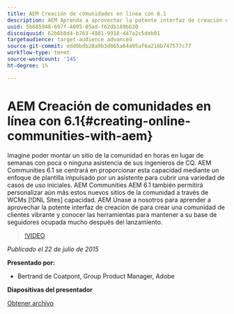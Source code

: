 ```yaml
---
title: AEM Creación de comunidades en línea con 6.1
description: AEM Aprenda a aprovechar la potente interfaz de creación de para crear una comunidad de clientes vibrante y conozca las herramientas para mantener a su base de seguidores ocupada mucho después del lanzamiento.
uuid: 5b685948-697f-4095-85ad-f62db189bb30
discoiquuid: 62b6b8d4-b763-4801-9918-447a2c5deb01
targetaudience: target-audience advanced
source-git-commit: edd0bdb28a9b3d065a64a95af6a216b747577c77
workflow-type: tm+mt
source-wordcount: '145'
ht-degree: 1%

---
```


# AEM Creación de comunidades en línea con 6.1{#creating-online-communities-with-aem}

Imagine poder montar un sitio de la comunidad en horas en lugar de semanas con poca o ninguna asistencia de sus ingenieros de CQ. AEM Communities 6.1 se centrará en proporcionar esta capacidad mediante un enfoque de plantilla impulsado por un asistente para cubrir una variedad de casos de uso iniciales. AEM Communities AEM 6.1 también permitirá personalizar aún más estos nuevos sitios de la comunidad a través de WCMs [!DNL Sites] capacidad. AEM Únase a nosotros para aprender a aprovechar la potente interfaz de creación de para crear una comunidad de clientes vibrante y conocer las herramientas para mantener a su base de seguidores ocupada mucho después del lanzamiento.

>[!VIDEO](https://video.tv.adobe.com/v/19381/?quality=9)

*Publicado el 22 de julio de 2015*

**Presentado por:**

* Bertrand de Coatpont, Group Product Manager, Adobe

**Diapositivas del presentador**

[Obtener archivo](assets/aem-6-1-communities-gems.pdf)
<!--
[Get back to the Overview](https://helpx.adobe.com/experience-manager/kt/eseminars/gems/aem-index.html)
-->
